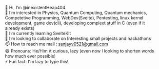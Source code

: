 👋 Hi, I’m @inexistentHeap404\
👀 I’m interested in Physics, Quantum Computing, Quantum mechanics, Competetive Programming, WebDev(Svelte), Pentesting, linux kernel development, game dev(cli), developing complext stuff in C (even if it already exists)\
🌱 I’m currently learning SvelteKit\
💞️ I’m looking to collaborate on Interesting small projects and hackathons\
📫 How to reach me mail : sanjayv0521@gmail.com\
😄 Pronouns: He/Him \t curious, lazy (even now I looking to shorten words how much ever possible)\
⚡ Fun fact: I'm lazy to type this\
<!---
inexistentHeap404/inexistentHeap404 is a ✨ special ✨ repository because its `README.md` (this file) appears on your GitHub profile.
You can click the Preview link to take a look at your changes.
--->
